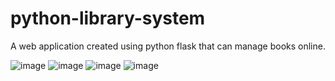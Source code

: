 # python-library-system
A web application created using python flask that can manage books online.

![image](https://user-images.githubusercontent.com/61104555/213615903-cd345d99-e70c-48eb-8329-df5db05ecf53.png)
![image](https://user-images.githubusercontent.com/61104555/213615963-5e93de07-ecec-4d7e-b160-32a1d0203a52.png)
![image](https://user-images.githubusercontent.com/61104555/213616010-b77b95a0-0549-4103-bbb4-52286307d748.png)
![image](https://user-images.githubusercontent.com/61104555/213616048-744dce7f-f431-4d14-bffa-4592d08a89b7.png)
